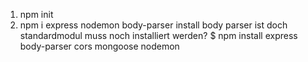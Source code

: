 1. npm init
2. npm i express nodemon body-parser
install body parser ist doch standardmodul muss noch installiert werden?
$ npm install express body-parser cors mongoose nodemon